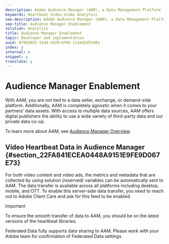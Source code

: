 ```yaml
---
description: Adobe Audience Manager (AAM), a Data Management Platform (DMP), helps you bring your audience data assets together, making it easy to collect commercially relevant information about site visitors, create marketable segments, and serve targeted advertising and content to the right audience.
keywords: Heartbeat Video;Video Analytics
seo-description: Adobe Audience Manager (AAM), a Data Management Platform (DMP), helps you bring your audience data assets together, making it easy to collect commercially relevant information about site visitors, create marketable segments, and serve targeted advertising and content to the right audience.
seo-title: Audience Manager Enablement
solution: Analytics
title: Audience Manager Enablement
topic: Developer and implementation
uuid: 07903852-31dd-4329-bf05-1134d2d5348a
index: y
internal: n
snippet: y
translate: y
---
```


# Audience Manager Enablement


<a id="section_C2FB67A52218492EA165EB76C4D18572"></a>

With AAM, you are not tied to a data seller, exchange, or demand-side platform. Additionally, AAM is completely agnostic when it comes to your partners’ data assets. With access to multiple data sources, AAM offers digital publishers the ability to use a wide variety of third-party data and our private data co-op. 

To learn more about AAM, see [ Audience Manager Overview](https://marketing.adobe.com/resources/help/en_US/aam/c_am_overview_intro.html). 

## Video Heartbeat Data in Audience Manager {#section_22FA841ECEA0448A9151E9FE9D067E73}

For both video content and video ads, the metrics and metadata that are collected by using solution (reserved) variables can be automatically sent to AAM. The data transfer is available across all platforms including desktop, mobile, and OTT. To enable this server-side data transfer, you need to reach out to Adobe Client Care and ask for this feed to be enabled. 

>[!IMPORTANT]
>
>To ensure the smooth transfer of data to AAM, you should be on the latest versions of the heartbeat libraries.

Federated Data fully supports data sharing to AAM. Please work with your Adobe team for confirmation of Federated Data settings.
